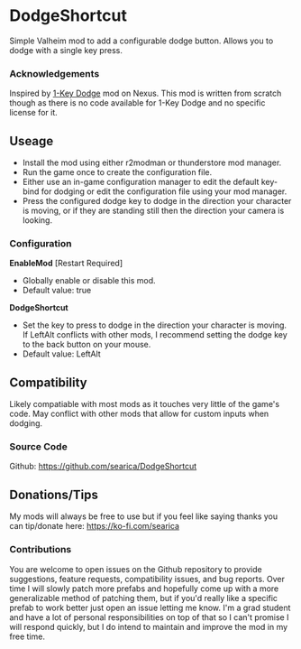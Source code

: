 # DodgeShortcut
Simple Valheim mod to add a configurable dodge button. Allows you to dodge with a single key press.

### Acknowledgements
Inspired by [1-Key Dodge](https://www.nexusmods.com/valheim/mods/424) mod on Nexus. This mod is written from scratch though as there is no code available for 1-Key Dodge and no specific license for it.

## Useage
- Install the mod using either r2modman or thunderstore mod manager.
- Run the game once to create the configuration file.
- Either use an in-game configuration manager to edit the default key-bind for dodging or edit the configuration file using your mod manager.
- Press the configured dodge key to dodge in the direction your character is moving, or if they are standing still then the direction your camera is looking.

### Configuration
**EnableMod** [Restart Required]
- Globally enable or disable this mod.
- Default value: true

**DodgeShortcut**
- Set the key to press to dodge in the direction your character is moving. If LeftAlt conflicts with other mods, I recommend setting the dodge key to the back button on your mouse.
- Default value: LeftAlt       

## Compatibility
Likely compatiable with most mods as it touches very little of the game's code. May conflict with other mods that allow for custom inputs when dodging.

### Source Code
Github: https://github.com/searica/DodgeShortcut

## Donations/Tips
My mods will always be free to use but if you feel like saying thanks you can tip/donate here: https://ko-fi.com/searica

### Contributions
You are welcome to open issues on the Github repository to provide suggestions, feature requests, compatibility issues, and bug reports. Over time I will slowly patch more prefabs and hopefully come up with a more generalizable method of patching them, but if you'd really like a specific prefab to work better just open an issue letting me know. I'm a grad student and have a lot of personal responsibilities on top of that so I can't promise I will respond quickly, but I do intend to maintain and improve the mod in my free time.
